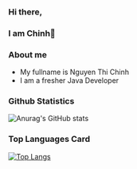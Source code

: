 ### Hi there,
### I am Chinh👋

### About me
- My fullname is Nguyen Thi Chinh
- I am a fresher Java Developer
### Github Statistics
![Anurag's GitHub stats](https://github-readme-stats.vercel.app/api?username=anuraghazra&show_icons=true&theme=radical)
### Top Languages Card
[![Top Langs](https://github-readme-stats.vercel.app/api/top-langs/?username=NguyenChinh0207&layout=compact)](https://github.com/anuraghazra/github-readme-stats)

<!--
**NguyenChinh0207/NguyenChinh0207** is a ✨ _special_ ✨ repository because its `README.md` (this file) appears on your GitHub profile.



- 🔭 I’m currently working on ...
- 🌱 I’m currently learning ...
- 👯 I’m looking to collaborate on ...
- 🤔 I’m looking for help with ...
- 💬 Ask me about ...
- 📫 How to reach me: ...
- 😄 Pronouns: ...
- ⚡ Fun fact: ...
-->
